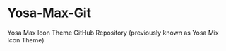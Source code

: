 # Yosa-Max-Git
Yosa Max Icon Theme GitHub Repository (previously known as Yosa Mix Icon Theme)

<p align="center">
<img src ="http://i65.tinypic.com/2uszr5x.jpg />
</p>
<br>

Free-form icons, bright, clear, but not overly striking.
This icon theme is originally based on the popular la capitaine icon theme, with a different kind of style to differentiate it from the original one.

Feel free to use this icon theme for your own good.
